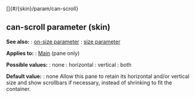 []{#/{skin}/param/can-scroll}
  ## can-scroll parameter (skin)
  **See also:**
  :   [on-size parameter](ref/%7Bskin%7D/param/on-size)
  :   [size parameter](ref/%7Bskin%7D/param/size)
  <!-- -->
  **Applies to:**
  :   [Main](ref/%7Bskin%7D/control/main) (pane only)
  <!-- -->
  **Possible values:**
  :   none
  :   horizontal
  :   vertical
  :   both
  <!-- -->
  **Default value:**
  :   none
  Allow this pane to retain its horizontal and/or vertical size and show
  scrollbars if necessary, instead of shrinking to fit the container.